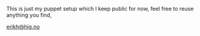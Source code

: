 This is just my puppet setup which I keep public for now, 
feel free to reuse anything you find, 

erikh@hig.no
